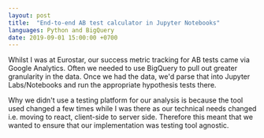 ```yaml
---
layout: post
title:  "End-to-end AB test calculator in Jupyter Notebooks"
languages: Python and BigQuery 
date: 2019-09-01 15:00:00 +0700
---
```


Whilst I was at Eurostar, our success metric tracking for AB tests came via Google Analytics. Often we needed to use BigQuery to pull out greater granularity in the data. Once we had the data, we'd parse that into Jupyter Labs/Notebooks and run the appropriate hypothesis tests there.

<!--description-->

Why we didn't use a testing platform for our analysis is because the tool used changed a few times while I was there as our technical needs changed i.e. moving to react, client-side to server side. Therefore this meant that we wanted to ensure that our implementation was testing tool agnostic.

<!-- TODO Explain why we used BigQuery and our own significance calculator instead of a testing platform -->
<!-- TODO Explain how this is the first real project -->
<!-- TODO Photo of the BigQuery implementation and a short explanation of how to do this -->
<!-- TODO Small snippet of the code and photo of the graphs -->
<!-- TODO Small explanation of the tests used -->
